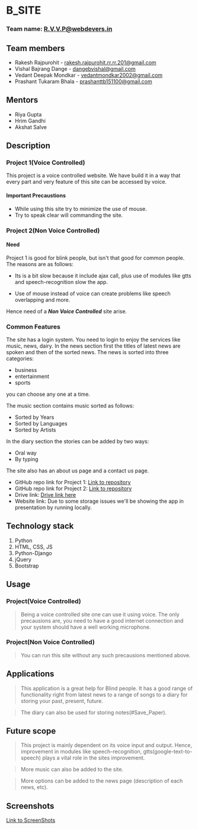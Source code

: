 # B_SITE

### Team name: R.V.V.P@webdevers.in

## Team members

- Rakesh Rajpurohit - rakesh.rajpurohit.rr.rr.201@gmail.com
- Vishal Bajrang Dange - dangebvishal@gmail.com
- Vedant Deepak Mondkar - vedantmondkar2002@gmail.com
- Prashant Tukaram Bhala - prashanttb151100@gmail.com

## Mentors

- Riya Gupta
- Hrim Gandhi
- Akshat Salve

## Description

### Project 1(Voice Controlled)

This project is a voice controlled website. We have build it in a way that every part and very feature of this site can be accessed by voice.

#### Important Precaustions

- While using this site try to minimize the use of mouse.
- Try to speak clear will commanding the site.

### Project 2(Non Voice Controlled)

#### Need

Project 1 is good for blink people, but isn't that good for common people. The reasons are as follows:

- Its is a bit slow because it include ajax call, plus use of modules like gtts and speech-recognition slow the app.

- Use of mouse instead of voice can create problems like speech overlapping and more.

Hence need of a _**Non Voice Controlled**_ site arise.

### Common Features

The site has a login system. You need to login to enjoy the services like music, news, dairy. In the news section first the titles of latest news are spoken and then of the sorted news. The news is sorted into three categories:

- business
- entertainment
- sports

you can choose any one at a time.

The music section contains music sorted as follows:

- Sorted by Years
- Sorted by Languages
- Sorted by Artists

In the diary section the stories can be added by two ways:

- Oral way
- By typing

The site also has an about us page and a contact us page.

- GitHub repo link for Project 1: [Link to repository](https://github.com/rakesh-201/R.V.V.P-webdevers.in)
- GitHub repo link for Project 2: [Link to repository](https://github.com/rakesh-201/R.V.V.P-webdevers.in_withoutSound)
- Drive link: [Drive link here](https://drive.google.com/drive/folders/1ECkwi90j1ZhkiNdxIixm2sI9B19PEEFr?usp=sharing)
- Website link: Due to some storage issues we'll be showing the app in presentation by running locally.

## Technology stack

1. Python
2. HTML, CSS, JS
3. Python-Django
4. jQuery
5. Bootstrap

## Usage

### Project(Voice Controlled)

> Being a voice controlled site one can use it using voice. The only precausions are, you need to have a good internet connection and your system should have a well working microphone.

### Project(Non Voice Controlled)

> You can run this site without any such precausions mentioned above.

## Applications

> This application is a great help for Blind people. It has a good range of functionality right from latest news to a range of songs to a diary for storing your past, present, future.

> The diary can also be used for storing notes(#Save_Paper).

## Future scope

> This project is mainly dependent on its voice input and output. Hence, improvement in modules like speech-recognition, gtts(google-text-to-speech) plays a vital role in the sites improvement.

> More music can also be added to the site.

> More options can be added to the news page (description of each news, etc).

## Screenshots

[Link to ScreenShots](https://drive.google.com/drive/folders/1ECkwi90j1ZhkiNdxIixm2sI9B19PEEFr?usp=sharing)
